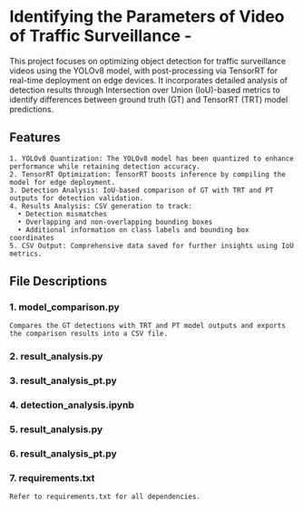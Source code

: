 # Identifying the Parameters of Video of Traffic Surveillance -

This project focuses on optimizing object detection for traffic surveillance videos using the YOLOv8 model, with post-processing via TensorRT for real-time deployment on edge devices. It incorporates detailed analysis of detection results through Intersection over Union (IoU)-based metrics to identify differences between ground truth (GT) and TensorRT (TRT) model predictions.

## Features
	1. YOLOv8 Quantization: The YOLOv8 model has been quantized to enhance performance while retaining detection accuracy.
	2. TensorRT Optimization: TensorRT boosts inference by compiling the model for edge deployment.
	3. Detection Analysis: IoU-based comparison of GT with TRT and PT outputs for detection validation.
	4. Results Analysis: CSV generation to track:
      • Detection mismatches
      • Overlapping and non-overlapping bounding boxes
      • Additional information on class labels and bounding box coordinates
	5. CSV Output: Comprehensive data saved for further insights using IoU metrics.

 ## File Descriptions
  ### 1. model_comparison.py
    Compares the GT detections with TRT and PT model outputs and exports the comparison results into a CSV file.
  ### 2. result_analysis.py
  ### 3. result_analysis_pt.py
  ### 4. detection_analysis.ipynb
  ### 5. result_analysis.py
  ### 6. result_analysis_pt.py
  ### 7. requirements.txt
    Refer to requirements.txt for all dependencies.
